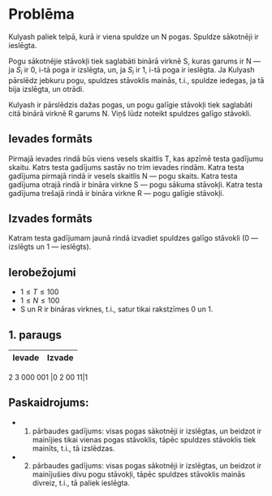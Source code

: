 
# Problēma
Kulyash paliek telpā, kurā ir viena spuldze un
N pogas. Spuldze sākotnēji ir ieslēgta.

Pogu sākotnējie stāvokļi tiek saglabāti binārā virknē S, kuras garums ir N — ja $S_i$ ir 0, i-tā poga ir izslēgta, un, ja $S_i$ ir 1, i-tā poga ir ieslēgta. Ja Kulyash pārslēdz jebkuru pogu, spuldzes stāvoklis mainās, t.i., spuldze iedegas, ja tā bija izslēgta, un otrādi.

Kulyash ir pārslēdzis dažas pogas, un pogu galīgie stāvokļi tiek saglabāti citā binārā virknē
R garums N. Viņš lūdz noteikt spuldzes galīgo stāvokli.

## Ievades formāts
Pirmajā ievades rindā būs viens vesels skaitlis T, kas apzīmē testa gadījumu skaitu.
Katrs testa gadījums sastāv no trim ievades rindām.
Katra testa gadījuma pirmajā rindā ir vesels skaitlis N — pogu skaits.
Katra testa gadījuma otrajā rindā ir bināra virkne S — pogu sākuma stāvokļi. Katra testa gadījuma trešajā rindā ir bināra virkne R — pogu galīgie stāvokļi.
## Izvades formāts
Katram testa gadījumam jaunā rindā izvadiet spuldzes galīgo stāvokli (0 — izslēgts un 1 — ieslēgts).

## Ierobežojumi
- $1≤T≤100$
- $1≤N≤100$
- S un R ir bināras virknes, t.i., satur tikai rakstzīmes 0 un 1.

## 1. paraugs
Ievade|Izvade
-|-
2
3
000
001 |0
2
00
11|1
## Paskaidrojums:
- 1. pārbaudes gadījums: visas pogas sākotnēji ir izslēgtas, un beidzot ir mainījies tikai vienas pogas stāvoklis, tāpēc spuldzes stāvoklis tiek mainīts, t.i., tā izslēdzas.
- 2. pārbaudes gadījums: visas pogas sākotnēji ir izslēgtas, un beidzot ir mainījušies divu pogu stāvokļi, tāpēc spuldzes stāvoklis mainās divreiz, t.i., tā paliek ieslēgta.